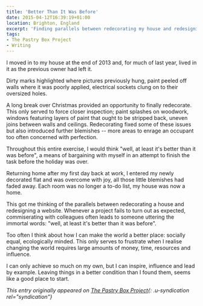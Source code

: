 ```yaml
---
title: 'Better Than It Was Before'
date: 2015-04-12T16:39:19+01:00
location: Brighton, England
excerpt: 'Finding parallels between redecorating my house and redesigning a website.'
tags:
- The Pastry Box Project
- Writing
---
```

I moved in to my house at the end of 2013 and, for much of last year, lived in it as the previous owner had left it.

Dirty marks highlighted where pictures previously hung, paint peeled off walls where it was poorly applied, electrical sockets clung on to their oversized holes.

A long break over Christmas provided an opportunity to finally redecorate. This only served to force closer inspection; paint splashes on woodwork, windows featuring layers of paint that ought to be stripped back, uneven joins between walls and ceilings. Redecorating fixed some of these issues but also introduced further blemishes -- more areas to enrage an occupant too often concerned with perfection.

Throughout this entire exercise, I would think "well, at least it's better than it was before", a means of bargaining with myself in an attempt to finish the task before the holiday was over.

Returning home after my first day back at work, I entered my newly decorated flat and was overcome with joy, all those little blemishes had faded away. Each room was no longer a to-do list, my house was now a home.

This got me thinking of the parallels between redecorating a house and redesigning a website. Whenever a project fails to turn out as expected, commiserating with colleagues often leads to someone uttering the immortal words: "well, at least it's better than it was before".

Too often I think about how I can make the world a better place: socially equal, ecologically minded. This only serves to frustrate when I realise changing the world requires large amounts of money, time, resources and influence.

I can only achieve so much on my own, but I can inspire, influence and lead by example. Leaving things in a better condition than I found them, seems like a good place to start.

_This entry originally appeared on [The Pastry Box Project][1]{: .u-syndication rel="syndication"}_

[1]: https://the-pastry-box-project.net/paul-lloyd/2015-march-12

